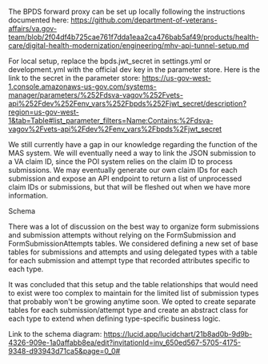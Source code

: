 The BPDS forward proxy can be set up locally following the instructions documented here:
 https://github.com/department-of-veterans-affairs/va.gov-team/blob/2f04df4b725cae761f7dda1eaa2ca476bab5af49/products/health-care/digital-health-modernization/engineering/mhv-api-tunnel-setup.md

For local setup, replace the bpds.jwt_secret in settings.yml or development.yml with the official dev key in the parameter store. Here is the link to the secret in the parameter store:
 https://us-gov-west-1.console.amazonaws-us-gov.com/systems-manager/parameters/%252Fdsva-vagov%252Fvets-api%252Fdev%252Fenv_vars%252Fbpds%252Fjwt_secret/description?region=us-gov-west-1&tab=Table#list_parameter_filters=Name:Contains:%2Fdsva-vagov%2Fvets-api%2Fdev%2Fenv_vars%2Fbpds%2Fjwt_secret

We still currently have a gap in our knowledge regarding the function of the MAS system. We will eventually need a way to link the JSON submission to a VA claim ID, since the POI system relies on the claim ID to process submissions. We may eventually generate our own claim IDs for each submission and expose an API endpoint to return a list of unprocessed claim IDs or submissions, but that will be fleshed out when we have more information.

Schema

There was a lot of discussion on the best way to organize form submissions and submission attempts without relying on the FormSubmission and FormSubmissionAttempts tables. We considered defining a new set of base tables for submissions and attempts and using delegated types with a table for each submission and attempt type that recorded attributes specific to each type.

It was concluded that this setup and the table relationships that would need to exist were too complex to maintain for the limited list of submission types that probably won't be growing anytime soon. We opted to create separate tables for each submission/attempt type and create an abstract class for each type to extend when defining type-specific business logic.

Link to the schema diagram: https://lucid.app/lucidchart/21b8ad0b-9d9b-4326-909e-1a0affabb8ea/edit?invitationId=inv_650ed567-5705-4175-9348-d93943d71ca5&page=0_0#